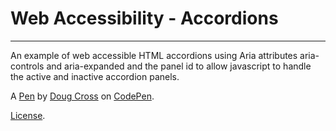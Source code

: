 # Web Accessibility - Accordions
------------------------------

An example of web accessible HTML accordions using Aria attributes aria-controls and aria-expanded and the panel id to allow javascript to handle the active and inactive accordion panels.

A [Pen](https://codepen.io/DougCrossDesign/pen/dVxMaj) by [Doug Cross](https://codepen.io/DougCrossDesign) on [CodePen](https://codepen.io).

[License](https://codepen.io/DougCrossDesign/pen/dVxMaj/license).
